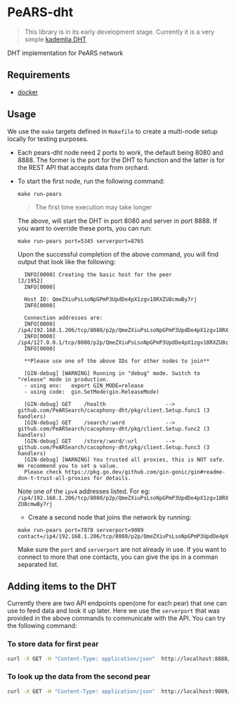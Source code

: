 # PeARS-dht

> This library is in its early development stage. Currently it is a very simple [kademlia DHT](https://en.wikipedia.org/wiki/Kademlia)

DHT implementation for PeARS network

## Requirements

- [docker](https://docs.docker.com/get-docker/)

## Usage

We use the `make` targets defined in `Makefile` to create a multi-node setup locally for testing purposes.

- Each pears-dht node need 2 ports to work, the default being 8080 and 8888. The
  former is the port for the DHT to function and the latter is for the REST API
  that accepts data from orchard.
- To start the first node, run the following command:

  ```
  make run-pears
  ```

  > The first time execution may take longer

  The above, will start the DHT in port 8080 and server in port 8888. If you
  want to override these ports, you can run:

  ```
  make run-pears port=5345 serverport=8765
  ```

  Upon the successful completion of the above command, you will find output that
  look like the following:

  ```
    INFO[0000] Creating the basic host for the peer                                                                                                              [2/1952]
    INFO[0000]

    Host ID: QmeZXiuPsLsoNpGPmP3UpdDe4pX1zgv18RXZU8cmwBy7rj
    INFO[0000]

    Connection addresses are:
    INFO[0000]   /ip4/192.168.1.206/tcp/8080/p2p/QmeZXiuPsLsoNpGPmP3UpdDe4pX1zgv18RXZU8cmwBy7rj
    INFO[0000]   /ip4/127.0.0.1/tcp/8080/p2p/QmeZXiuPsLsoNpGPmP3UpdDe4pX1zgv18RXZU8cmwBy7rj
    INFO[0000]

    **Please use one of the above IDs for other nodes to join**

    [GIN-debug] [WARNING] Running in "debug" mode. Switch to "release" mode in production.
    - using env:   export GIN_MODE=release
    - using code:  gin.SetMode(gin.ReleaseMode)

    [GIN-debug] GET    /health                   --> github.com/PeARSearch/cacophony-dht/pkg/client.Setup.func1 (3 handlers)
    [GIN-debug] GET    /search/:word             --> github.com/PeARSearch/cacophony-dht/pkg/client.Setup.func2 (3 handlers)
    [GIN-debug] GET    /store/:word/:url         --> github.com/PeARSearch/cacophony-dht/pkg/client.Setup.func3 (3 handlers)
    [GIN-debug] [WARNING] You trusted all proxies, this is NOT safe. We recommend you to set a value.
    Please check https://pkg.go.dev/github.com/gin-gonic/gin#readme-don-t-trust-all-proxies for details.
  ```

  Note one of the `ipv4` addresses listed. For eg: ` /ip4/192.168.1.206/tcp/8080/p2p/QmeZXiuPsLsoNpGPmP3UpdDe4pX1zgv18RXZU8cmwBy7rj`

  - Create a second node that joins the network by running:

  ```
  make run-pears port=7878 serverport=9089 contact=/ip4/192.168.1.206/tcp/8080/p2p/QmeZXiuPsLsoNpGPmP3UpdDe4pX1zgv18RXZU8cmwBy7rj
  ```

  Make sure the `port` and `serverport` are not already in use. If you want to
  connect to more that one contacts, you can give the ips in a comman separated list.

## Adding items to the DHT

Currently there are two API endpoints open(one for each pear) that one can use
to feed data and look it up later. Here we use the `serverport` that was
provided in the above commands to communicate with the API. You can try the
following command:

### To store data for first pear

```bash
curl -X GET -H "Content-Type: application/json"  http://localhost:8888/store/<datapoint>/<url>
```

### To look up the data from the second pear

```bash
curl -X GET -H "Content-Type: application/json"  http://localhost:9089/search/<datapoint>
```
